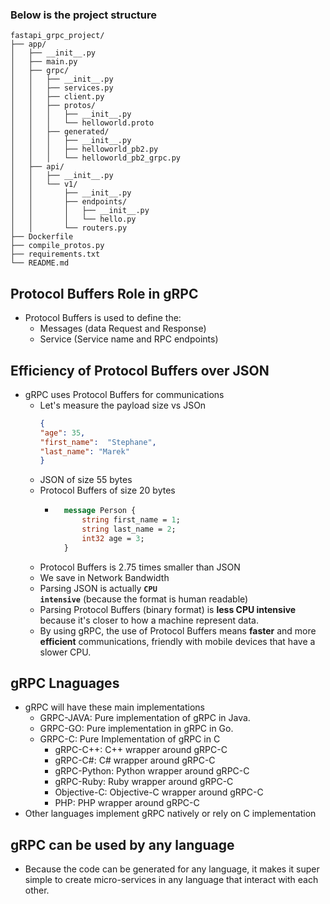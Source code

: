 ###  Below is the project structure
```
fastapi_grpc_project/
├── app/
│   ├── __init__.py
│   ├── main.py
│   ├── grpc/
│   │   ├── __init__.py
│   │   ├── services.py
│   │   ├── client.py
│   │   ├── protos/
│   │   │   ├── __init__.py
│   │   │   └── helloworld.proto
│   │   ├── generated/
│   │   │   ├── __init__.py
│   │   │   ├── helloworld_pb2.py
│   │   │   └── helloworld_pb2_grpc.py
│   ├── api/
│   │   ├── __init__.py
│   │   └── v1/
│   │       ├── __init__.py
│   │       ├── endpoints/
│   │       │   ├── __init__.py
│   │       │   └── hello.py
│   │       └── routers.py
├── Dockerfile
├── compile_protos.py
├── requirements.txt
└── README.md
```

## Protocol Buffers Role in gRPC
- Protocol Buffers is used to define the:
  - Messages (data Request and Response)
  - Service (Service name and RPC endpoints)


## Efficiency of Protocol Buffers over JSON
- gRPC uses Protocol Buffers for communications
  - Let's measure the payload size vs JSOn
    ```json
    {
    "age": 35,
    "first_name":  "Stephane",
    "last_name": "Marek"
    }
    ```
  - JSON of size 55 bytes
  - Protocol Buffers of size 20 bytes
    - ```protobuf
        message Person {
            string first_name = 1;
            string last_name = 2;
            int32 age = 3;
        }
        ```
  - Protocol Buffers is 2.75 times smaller than JSON
  - We save in Network Bandwidth
  - Parsing JSON is actually <code style="color" : red>**CPU intensive**</code> (because the format is human readable)
  - Parsing Protocol Buffers (binary format) is **less CPU intensive** because it's closer to how a machine represent data. 
  - By using gRPC, the use of Protocol Buffers means **faster** and more **efficient** communications, friendly with mobile devices that have a slower CPU.

## gRPC Lnaguages
- gRPC will have these main implementations
  - GRPC-JAVA: Pure implementation of gRPC in Java.
  - GRPC-GO: Pure implementation in gRPC in Go.
  - GRPC-C: Pure Implementation of gRPC in C
    - gRPC-C++: C++ wrapper around gRPC-C
    - gRPC-C#: C# wrapper around gRPC-C
    - gRPC-Python: Python wrapper around gRPC-C
    - gRPC-Ruby: Ruby wrapper around gRPC-C
    - Objective-C: Objective-C wrapper around gRPC-C
    - PHP: PHP wrapper around gRPC-C
- Other languages implement gRPC natively or rely on C implementation

## gRPC can be used by any language
- Because the code can be generated for any language, it makes it super simple to create micro-services in any language that interact with each other.


